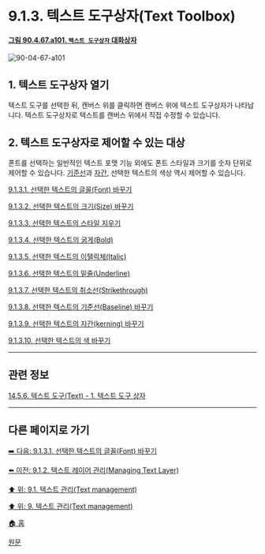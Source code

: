 # 9.1.3. 텍스트 도구상자(Text Toolbox)

<a id="90-04-67-a101"></a>

#### [그림 90.4.67.a101. `텍스트 도구상자` 대화상자](./90-04-67-text_toolbox.md#90-04-67-a101)
![90-04-67-a101](https://github.com/wonder13662/gimp/assets/15767104/103ac210-7099-4af7-85b3-e745b9fc7a42)

## 1. 텍스트 도구상자 열기
텍스트 도구를 선택한 뒤, 캔버스 위를 클릭하면 캔버스 위에 텍스트 도구상자가 나타납니다. 텍스트 도구상자로 텍스트를 캔버스 위에서 직접 수정할 수 있습니다.

## 2. 텍스트 도구상자로 제어할 수 있는 대상
폰트를 선택하는 일반적인 텍스트 포맷 기능 외에도 폰트 스타일과 크기를 숫자 단위로 제어할 수 있습니다. [기준선](./19-glossaryx-baseline.md)과 [자간](./19-glossaryx-kerning.md), 선택한 텍스트의 색상 역시 제어할 수 있습니다.

[9.1.3.1. 선택한 텍스트의 글꼴(Font) 바꾸기](./09-01-03-01-font.md)

[9.1.3.2. 선택한 텍스트의 크기(Size) 바꾸기](./09-01-03-02-size.md)

[9.1.3.3. 선택한 텍스트의 스타일 지우기](./09-01-03-03-clear.md)

[9.1.3.4. 선택한 텍스트의 굵게(Bold)](./09-01-03-04-bold.md)

[9.1.3.5. 선택한 텍스트의 이탤릭체(Italic)](./09-01-03-05-italic.md)

[9.1.3.6. 선택한 텍스트의 밑줄(Underline)](./09-01-03-06-underline.md)

[9.1.3.7. 선택한 텍스트의 취소선(Strikethrough)](./09-01-03-07-strikethrough.md)

[9.1.3.8. 선택한 텍스트의 기준선(Baseline) 바꾸기](./09-01-03-08-baseline.md)

[9.1.3.9. 선택한 텍스트의 자간(kerning) 바꾸기](./09-01-03-09-kerning.md)

[9.1.3.10. 선택한 텍스트의 색 바꾸기](./09-01-03-10-color.md)

***

## 관련 정보

[14.5.6. 텍스트 도구(Text) - 1. 텍스트 도구 상자](./14-05-06-00-text.md#14-05-06-00-s1)

***

## 다른 페이지로 가기

[➡️ 다음: 9.1.3.1. 선택한 텍스트의 글꼴(Font) 바꾸기](./09-01-03-01-font.md)

[⬅️ 이전: 9.1.2. 텍스트 레이어 관리(Managing Text Layer)](./09-01-02-managing_text_layer.md)

[⬆️ 위: 9.1. 텍스트 관리(Text management)](./09-01-00-text-management.md)

[⬆️ 위: 9. 텍스트 관리(Text management)](./09-00-text-management.md)

[🏠 홈](./00-home.md)

[원문](https://docs.gimp.org/2.10/ko/gimp-image-text-management.html#gimp-text-toolbox)
